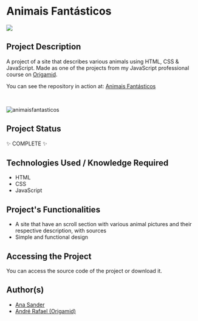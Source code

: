 <h1>Animais Fantásticos</h1>

<p>
<img src="https://img.shields.io/badge/status-COMPLETE-green?style=for-the-badge&logo=appveyor"/>
</p>

<h2>Project Description</h2>
<p>A project of a site that describes various animals using HTML, CSS & JavaScript. Made as one of the projects from my JavaScript professional course on <a href='https://www.origamid.com/'>Origamid</a>.</p>
<p>You can see the repository in action at: <a href='https://animais-fantasticos-lyart.vercel.app/'>Animais Fantásticos</a></p>
</br>

![animaisfantasticos](https://user-images.githubusercontent.com/108422924/231240932-0dd50948-69dc-4154-9cc9-72f417db769e.png)

<h2>Project Status</h2>
<p>✨ COMPLETE ✨</p>

<h2>Technologies Used / Knowledge Required</h2>
<ul>
<li>HTML</li>
<li>CSS</li>
<li>JavaScript</li>
</ul>

<h2>Project's Functionalities</h2>
<ul>
<li>A site that have an scroll section with various animal pictures and their respective description, with sources</li>
<li>Simple and functional design</li>
</ul>

<h2>Accessing the Project</h2>
<p>You can access the source code of the project or download it.</p>

<h2>Author(s)</h2>
<ul>
<li><a href='https://github.com/anasander'>Ana Sander</a></li>
<li><a href='https://www.origamid.com/'>André Rafael (Origamid)</a></li>
</ul>
